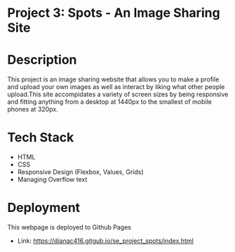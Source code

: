 # Project 3: Spots - An Image Sharing Site

# Description

This project is an image sharing website that allows you to make a profile and upload your own images as well as interact by liking what other people upload.This site accompidates a variety of screen sizes by being responsive and fitting anything from a desktop at 1440px to the smallest of mobile phones at 320px.

# Tech Stack

- HTML
- CSS
- Responsive Design (Flexbox, Values, Grids)
- Managing Overflow text

# Deployment

This webpage is deployed to Github Pages

- Link: https://dianac416.gitgub.io/se_project_spots/index.html
